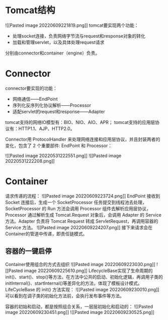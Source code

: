 # Tomcat结构
![[Pasted image 20220609221819.png]]
tomcat要实现两个功能：
-   处理socket连接，负责网络字节流与request和response对象的转化
-   加载和管理servlet，以及具体处理request请求

分别由connector和container（engine）负责。

# Connector
connector要实现的功能：
-   网络通信——EndPoint
-   序列化反序列化协议解析——Processor
-   适配servlet的request和response——Adapter

tomcat支持的网络IO模型有：BIO、NIO、AIO、APR；
tomcat支持的应用层协议有：HTTP1.1、AJP、HTTP2.0。

Connector用 ProtocolHandler 来处理网络连接和应用层协议，并且封装两者的变化，包含了 2 个重要部件: EndPoint 和 Processor：

![[Pasted image 20220531222551.png]]
![[Pasted image 20220531222208.png]]

# Container
请求传递的流程：
![[Pasted image 20220609223724.png]]
EndPoint 接收到 Socket 连接后，生成一个 SocketProcessor 任务提交到线程池去处理，SocketProcessor 的 Run 方法会调用 Processor 组件去解析应用层协议，Processor 通过解析生成 Tomcat.Request 对象后，会调用 Adapter 的 Service 方法。Adapter 负责将 Tomcat Request 转成 ServletRequest，再调用容器的 Service 方法。
![[Pasted image 20220609224207.png]]
接下来请求会在Container的管道中传递，即责任链模式。

## 容器的一键启停
Container使用组合的方式去组织
![[Pasted image 20220609223030.png]]
![[Pasted image 20220609225610.png]]
LifecycleBase实现了生命周期的init()、start()、stop()等方法，在方法中公共的启动、初始化逻辑，再调用子类的initInternal()、startInternal()等差异化的方法，体现了模板设计模式。LifeCycleBase 的 init() 方法实现：
![[Pasted image 20220609230010.png]]
可以看到在调子类的初始化方法前，会执行发布事件等方法。

容器的初始和启动，都是按照组合关系，一层层初始化和启动的：
![[Pasted image 20220609230451.png]]
![[Pasted image 20220609230525.png]]